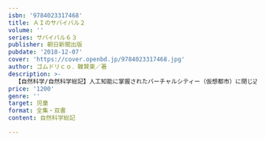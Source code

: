 ```yaml
---
isbn: '9784023317468'
title: ＡＩのサバイバル２
volume: ''
series: サバイバル６３
publisher: 朝日新聞出版
pubdate: '2018-12-07'
cover: 'https://cover.openbd.jp/9784023317468.jpg'
author: ゴムドリｃｏ．韓賢東／著
description: >-
  【自然科学/自然科学総記】人工知能に掌握されたバーチャルシティー（仮想都市）に閉じ込められたジオたち。そこで行方不明の天才少年ユジンと出会い、脱出作戦を決行するが……。高度に進化した人工知能ロボットの目をかいくぐり、バーチャルシティーにとらわれた人ちを救うことができるか！？
price: '1200'
genre: ''
target: 児童
format: 全集・双書
content: 自然科学総記

---
```

